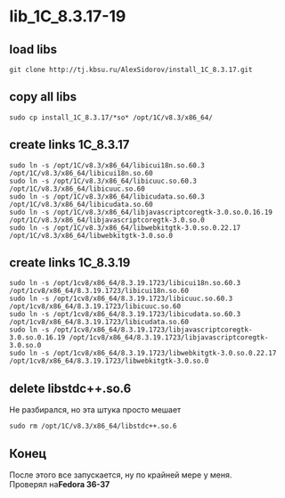 # lib_1C_8.3.17-19

## load libs

```
git clone http://tj.kbsu.ru/AlexSidorov/install_1C_8.3.17.git
```

## copy all libs
```
sudo cp install_1C_8.3.17/*so* /opt/1C/v8.3/x86_64/ 
```

## create links 1C_8.3.17
```
sudo ln -s /opt/1C/v8.3/x86_64/libicui18n.so.60.3 /opt/1C/v8.3/x86_64/libicui18n.so.60
sudo ln -s /opt/1C/v8.3/x86_64/libicuuc.so.60.3 /opt/1C/v8.3/x86_64/libicuuc.so.60
sudo ln -s /opt/1C/v8.3/x86_64/libicudata.so.60.3 /opt/1C/v8.3/x86_64/libicudata.so.60
sudo ln -s /opt/1C/v8.3/x86_64/libjavascriptcoregtk-3.0.so.0.16.19 /opt/1C/v8.3/x86_64/libjavascriptcoregtk-3.0.so.0
sudo ln -s /opt/1C/v8.3/x86_64/libwebkitgtk-3.0.so.0.22.17 /opt/1C/v8.3/x86_64/libwebkitgtk-3.0.so.0
```

## create links 1C_8.3.19
```
sudo ln -s /opt/1cv8/x86_64/8.3.19.1723/libicui18n.so.60.3 /opt/1cv8/x86_64/8.3.19.1723/libicui18n.so.60
sudo ln -s /opt/1cv8/x86_64/8.3.19.1723/libicuuc.so.60.3 /opt/1cv8/x86_64/8.3.19.1723/libicuuc.so.60
sudo ln -s /opt/1cv8/x86_64/8.3.19.1723/libicudata.so.60.3 /opt/1cv8/x86_64/8.3.19.1723/libicudata.so.60
sudo ln -s /opt/1cv8/x86_64/8.3.19.1723/libjavascriptcoregtk-3.0.so.0.16.19 /opt/1cv8/x86_64/8.3.19.1723/libjavascriptcoregtk-3.0.so.0
sudo ln -s /opt/1cv8/x86_64/8.3.19.1723/libwebkitgtk-3.0.so.0.22.17 /opt/1cv8/x86_64/8.3.19.1723/libwebkitgtk-3.0.so.0
```

## delete libstdc++.so.6

Не разбирался, но эта штука просто мешает

```
sudo rm /opt/1C/v8.3/x86_64/libstdc++.so.6
```

## Конец
После этого все запускается, ну по крайней мере у меня.<br />
Проверял на<b>Fedora 36-37</b>

